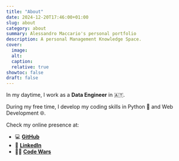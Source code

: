 ```yaml
---
title: "About"
date: 2024-12-20T17:46:00+01:00
slug: about
category: about
summary: Alessandro Maccario's personal portfolio
description: A personal Management Knowledge Space.
cover:
  image:
  alt:
  caption:
  relative: true
showtoc: false
draft: false
---
```


In my daytime, I work as a **Data Engineer** in :austria:.

During my free time, I develop my coding skills in Python 🐍 and Web Development 🌐.

Check my online presence at:

- 💻 [**GitHub**](https://github.com/alessandro-maccario)
- 📑 [**LinkedIn**](https://www.linkedin.com/in/alessandro-maccario-7b173377/)
- 🐱‍👤 [**Code Wars**](https://www.codewars.com/users/alessandro-maccario)
